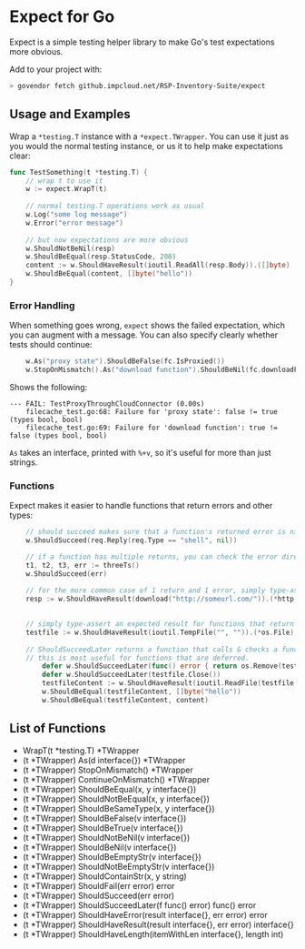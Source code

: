 # Expect for Go

Expect is a simple testing helper library to make Go's test expectations more obvious.

Add to your project with: 
```bash
> govendor fetch github.impcloud.net/RSP-Inventory-Suite/expect
```

## Usage and Examples

Wrap a `*testing.T` instance with a `*expect.TWrapper`. You can use it just as
you would the normal testing instance, or us it to help make expectations clear:

```go
func TestSomething(t *testing.T) {
    // wrap t to use it
    w := expect.WrapT(t)
    
    // normal testing.T operations work as usual
    w.Log("some log message") 
    w.Error("error message")    
    
    // but now expectations are more obvious
    w.ShouldNotBeNil(resp)
    w.ShouldBeEqual(resp.StatusCode, 200)
    content := w.ShouldHaveResult(ioutil.ReadAll(resp.Body)).([]byte)
    w.ShouldBeEqual(content, []byte("hello"))
}
```

### Error Handling
When something goes wrong, `expect` shows the failed expectation, which you can
augment with a message. You can also specify clearly whether tests should continue:

```go
    w.As("proxy state").ShouldBeFalse(fc.IsProxied())
    w.StopOnMismatch().As("download function").ShouldBeNil(fc.downloadFunc)
```

Shows the following:
```
--- FAIL: TestProxyThroughCloudConnector (0.00s)
    filecache_test.go:68: Failure for 'proxy state': false != true (types bool, bool)
    filecache_test.go:69: Failure for 'download function': true != false (types bool, bool)
```

`As` takes an interface, printed with `%+v`, so it's useful for more than just strings.

### Functions
Expect makes it easier to handle functions that return errors and other types:

```go
    // should succeed makes sure that a function's returned error is nil
    w.ShouldSucceed(req.Reply(req.Type == "shell", nil))

    // if a function has multiple returns, you can check the error directly
    t1, t2, t3, err := threeTs()
    w.ShouldSucceed(err)
    
    // for the more common case of 1 return and 1 error, simply type-assert the result 
    resp := w.ShouldHaveResult(download("http://someurl.com/")).(*http.Response)
    

    // simply type-assert an expected result for functions that return (<T>, error)
    testfile := w.ShouldHaveResult(ioutil.TempFile("", "")).(*os.File)
	
    // ShouldSucceedLater returns a function that calls & checks a function later on;
    // this is most useful for functions that are deferred.
	    defer w.ShouldSucceedLater(func() error { return os.Remove(testfile.Name()) })
	    defer w.ShouldSucceedLater(testfile.Close())
	    testfileContent := w.ShouldHaveResult(ioutil.ReadFile(testfile.Name())).([]byte)
	    w.ShouldBeEqual(testfileContent, []byte("hello"))
	    w.ShouldBeEqual(testfileContent, content)
```

## List of Functions

- WrapT(t *testing.T) *TWrapper
- (t *TWrapper) As(d interface{}) *TWrapper
- (t *TWrapper) StopOnMismatch() *TWrapper
- (t *TWrapper) ContinueOnMismatch() *TWrapper
- (t *TWrapper) ShouldBeEqual(x, y interface{})
- (t *TWrapper) ShouldNotBeEqual(x, y interface{})
- (t *TWrapper) ShouldBeSameType(x, y interface{})
- (t *TWrapper) ShouldBeFalse(v interface{})
- (t *TWrapper) ShouldBeTrue(v interface{})
- (t *TWrapper) ShouldNotBeNil(v interface{})
- (t *TWrapper) ShouldBeNil(v interface{})
- (t *TWrapper) ShouldBeEmptyStr(v interface{})
- (t *TWrapper) ShouldNotBeEmptyStr(v interface{})
- (t *TWrapper) ShouldContainStr(x, y string)
- (t *TWrapper) ShouldFail(err error) error
- (t *TWrapper) ShouldSucceed(err error)
- (t *TWrapper) ShouldSucceedLater(f func() error) func() error
- (t *TWrapper) ShouldHaveError(result interface{}, err error) error
- (t *TWrapper) ShouldHaveResult(result interface{}, err error) interface{}
- (t *TWrapper) ShouldHaveLength(itemWithLen interface{}, length int)
